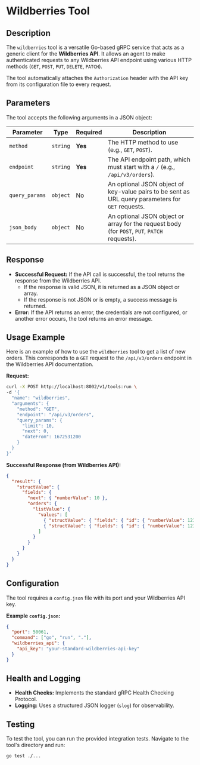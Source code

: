 # Wildberries Tool

## Description

The `wildberries` tool is a versatile Go-based gRPC service that acts as a generic client for the **Wildberries API**. It allows an agent to make authenticated requests to any Wildberries API endpoint using various HTTP methods (`GET`, `POST`, `PUT`, `DELETE`, `PATCH`).

The tool automatically attaches the `Authorization` header with the API key from its configuration file to every request.

## Parameters

The tool accepts the following arguments in a JSON object:

| Parameter      | Type     | Required | Description                                                                     |
|----------------|----------|----------|---------------------------------------------------------------------------------|
| `method`       | `string` | **Yes**  | The HTTP method to use (e.g., `GET`, `POST`).                                   |
| `endpoint`     | `string` | **Yes**  | The API endpoint path, which must start with a `/` (e.g., `/api/v3/orders`).      |
| `query_params` | `object` | No       | An optional JSON object of key-value pairs to be sent as URL query parameters for `GET` requests. |
| `json_body`    | `object` | No       | An optional JSON object or array for the request body (for `POST`, `PUT`, `PATCH` requests). |

## Response

*   **Successful Request:** If the API call is successful, the tool returns the response from the Wildberries API.
    *   If the response is valid JSON, it is returned as a JSON object or array.
    *   If the response is not JSON or is empty, a success message is returned.
*   **Error:** If the API returns an error, the credentials are not configured, or another error occurs, the tool returns an error message.

## Usage Example

Here is an example of how to use the `wildberries` tool to get a list of new orders. This corresponds to a `GET` request to the `/api/v3/orders` endpoint in the Wildberries API documentation.

**Request:**

```bash
curl -X POST http://localhost:8002/v1/tools:run \
-d '{
  "name": "wildberries",
  "arguments": {
    "method": "GET",
    "endpoint": "/api/v3/orders",
    "query_params": {
      "limit": 10,
      "next": 0,
      "dateFrom": 1672531200
    }
  }
}'
```

**Successful Response (from Wildberries API):**

```json
{
  "result": {
    "structValue": {
      "fields": {
        "next": { "numberValue": 10 },
        "orders": {
          "listValue": {
            "values": [
              { "structValue": { "fields": { "id": { "numberValue": 12345 }, "article": { "stringValue": "PRODUCT-A" } } } },
              { "structValue": { "fields": { "id": { "numberValue": 12346 }, "article": { "stringValue": "PRODUCT-B" } } } }
            ]
          }
        }
      }
    }
  }
}
```

## Configuration

The tool requires a `config.json` file with its port and your Wildberries API key.

**Example `config.json`:**
```json
{
  "port": 50061,
  "command": ["go", "run", "."],
  "wildberries_api": {
    "api_key": "your-standard-wildberries-api-key"
  }
}
```

## Health and Logging

*   **Health Checks:** Implements the standard gRPC Health Checking Protocol.
*   **Logging:** Uses a structured JSON logger (`slog`) for observability.

## Testing

To test the tool, you can run the provided integration tests. Navigate to the tool's directory and run:
```bash
go test ./...
```